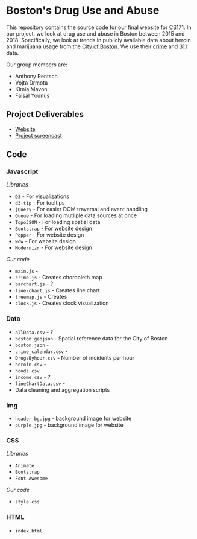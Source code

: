 # Boston's Drug Use and Abuse

This repository contains the source code for our final website for CS171. In our project, we look at drug use and abuse in Boston between 2015 and 2018. Specifically, we look at trends in publicly available data about heroin and marijuana usage from the [City of Boston](https://data.boston.gov/). We use their [crime](https://data.boston.gov/dataset/crime-incident-reports-august-2015-to-date-source-new-system) and [311](https://data.boston.gov/dataset/311-service-requests) data.

Our group members are:
* Anthony Rentsch
* Vojta Drmota
* Kimia Mavon
* Faisal Younus

## Project Deliverables

* [Website]()
* [Project screencast]()

## Code

### Javascript

*Libraries*
* `D3` - For visualizations
* `d3-tip` - For tooltips
* `jQuery` - For easier DOM traversal and event handling 
* `Queue` - For loading mutliple data sources at once
* `TopoJSON` - For loading spatial data
* `Bootstrap` - For website design
* `Popper` - For website design
* `wow` - For website design
* `Modernizr` - For website design

*Our code*
* `main.js` - 
* `crime.js` - Creates choropleth map
* `barchart.js` - ?
* `line-chart.js` - Creates line chart
* `treemap.js` - Creates 
* `clock.js` - Creates clock visualization

### Data

* `allData.csv` - ?
* `boston.geojson` - Spatial reference data for the City of Boston
* `boston.json` - 
* `crime_calendar.csv` - 
* `DrugsByhour.csv` - Number of incidents per hour
* `heroin.csv` - 
* `hoods.csv` - 
* `income.csv` - ?
* `lineChartData.csv` - 
* Data cleaning and aggregation scripts

### Img

* `header-bg.jpg` - background image for website
* `purple.jpg` - background image for website

### CSS

*Libraries*
* `Animate`
* `Bootstrap`
* `Font Awesome`

*Our code*
* `style.css`


### HTML

* `index.html` 